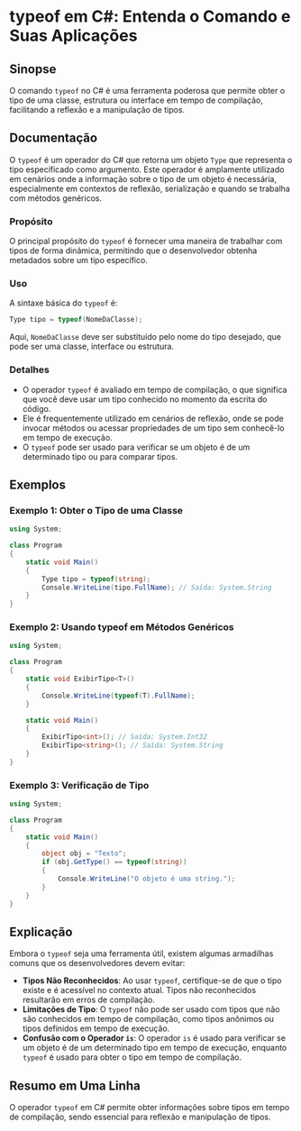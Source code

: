 <!--
Meta Description: # typeof em C#: Entenda o Comando e Suas Aplicações ## Sinopse O comando `typeof` no C# é uma ferramenta poderosa que permite obter o tipo de uma clas...
Meta Keywords: typeof, tipo, que, tipos, uma
-->

# typeof em C#: Entenda o Comando e Suas Aplicações

## Sinopse
O comando `typeof` no C# é uma ferramenta poderosa que permite obter o tipo de uma classe, estrutura ou interface em tempo de compilação, facilitando a reflexão e a manipulação de tipos.

## Documentação
O `typeof` é um operador do C# que retorna um objeto `Type` que representa o tipo especificado como argumento. Este operador é amplamente utilizado em cenários onde a informação sobre o tipo de um objeto é necessária, especialmente em contextos de reflexão, serialização e quando se trabalha com métodos genéricos.

### Propósito
O principal propósito do `typeof` é fornecer uma maneira de trabalhar com tipos de forma dinâmica, permitindo que o desenvolvedor obtenha metadados sobre um tipo específico.

### Uso
A sintaxe básica do `typeof` é:

```csharp
Type tipo = typeof(NomeDaClasse);
```

Aqui, `NomeDaClasse` deve ser substituído pelo nome do tipo desejado, que pode ser uma classe, interface ou estrutura.

### Detalhes
- O operador `typeof` é avaliado em tempo de compilação, o que significa que você deve usar um tipo conhecido no momento da escrita do código.
- Ele é frequentemente utilizado em cenários de reflexão, onde se pode invocar métodos ou acessar propriedades de um tipo sem conhecê-lo em tempo de execução.
- O `typeof` pode ser usado para verificar se um objeto é de um determinado tipo ou para comparar tipos.

## Exemplos
### Exemplo 1: Obter o Tipo de uma Classe
```csharp
using System;

class Program
{
    static void Main()
    {
        Type tipo = typeof(string);
        Console.WriteLine(tipo.FullName); // Saída: System.String
    }
}
```

### Exemplo 2: Usando typeof em Métodos Genéricos
```csharp
using System;

class Program
{
    static void ExibirTipo<T>()
    {
        Console.WriteLine(typeof(T).FullName);
    }

    static void Main()
    {
        ExibirTipo<int>(); // Saída: System.Int32
        ExibirTipo<string>(); // Saída: System.String
    }
}
```

### Exemplo 3: Verificação de Tipo
```csharp
using System;

class Program
{
    static void Main()
    {
        object obj = "Texto";
        if (obj.GetType() == typeof(string))
        {
            Console.WriteLine("O objeto é uma string.");
        }
    }
}
```

## Explicação
Embora o `typeof` seja uma ferramenta útil, existem algumas armadilhas comuns que os desenvolvedores devem evitar:

- **Tipos Não Reconhecidos**: Ao usar `typeof`, certifique-se de que o tipo existe e é acessível no contexto atual. Tipos não reconhecidos resultarão em erros de compilação.
- **Limitações de Tipo**: O `typeof` não pode ser usado com tipos que não são conhecidos em tempo de compilação, como tipos anônimos ou tipos definidos em tempo de execução.
- **Confusão com o Operador `is`**: O operador `is` é usado para verificar se um objeto é de um determinado tipo em tempo de execução, enquanto `typeof` é usado para obter o tipo em tempo de compilação.

## Resumo em Uma Linha
O operador `typeof` em C# permite obter informações sobre tipos em tempo de compilação, sendo essencial para reflexão e manipulação de tipos.